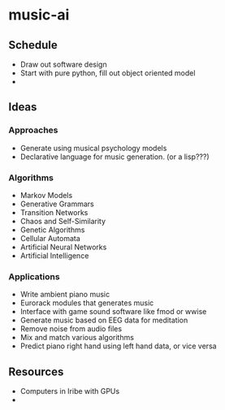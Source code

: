 # music-ai

## Schedule
 - Draw out software design
 - Start with pure python, fill out object oriented model
 - 
 
## Ideas
### Approaches
 - Generate using musical psychology models
 - Declarative language for music generation. (or a lisp???)
 
### Algorithms
 - Markov Models
 - Generative Grammars
 - Transition Networks
 - Chaos and Self-Similarity
 - Genetic Algorithms
 - Cellular Automata
 - Artificial Neural Networks
 - Artificial Intelligence
 
### Applications
 - Write ambient piano music
 - Eurorack modules that generates music
 - Interface with game sound software like fmod or wwise
 - Generate music based on EEG data for meditation
 - Remove noise from audio files
 - Mix and match various algorithms
 - Predict piano right hand using left hand data, or vice versa

## Resources
 - Computers in Iribe with GPUs
 - 
